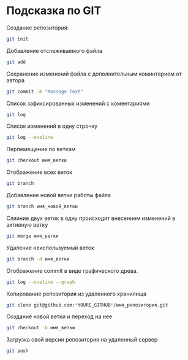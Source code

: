# Подсказка по GIT

Создание репозитория:
```sh
git init
```

Добавление отслеживаемого файла
```sh
git add
```

Сохранение изменений файла с дополнительным коминтарием от автора
```sh
git commit -m "Massage Text"
```

Список зафиксированных изменений с коментариями
```sh
git log
```

Список изменений в одну строчку
```sh
git log --oneline
```

Перпемещение по веткам
```sh
git checkout имя_ветки
```

Отображение всех веток
```sh
git branch
```

Добавление новой ветки работы файла
```sh
git branch имя_новой_ветки
```

Сляиние двух веток в одну происходит внесением изменений в активную ветку
```sh
git merge имя_ветки
```

Удаление неиспользуемый веток
```sh
git branch -d имя_ветки
```

Отображение commit в виде графического древа.
```sh
git log --oneline --graph
```

Копирование репозитория из удаленного хранилища
```sh
git clone git@github.com:*YOURE_GITHUB*/имя_репозитория.git
```

Создание новой ветки и переход на нее
```sh
git checkout -b имя_ветки
```

Загрузка свой версии репозитория на удаленный сервер
```sh
git push
```
